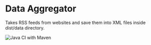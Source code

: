 # Data Aggregator
Takes RSS feeds from websites and save them into XML files inside dist/data directory.

![Java CI with Maven](https://github.com/massimorofi/dataggregator/workflows/Java%20CI%20with%20Maven/badge.svg)

